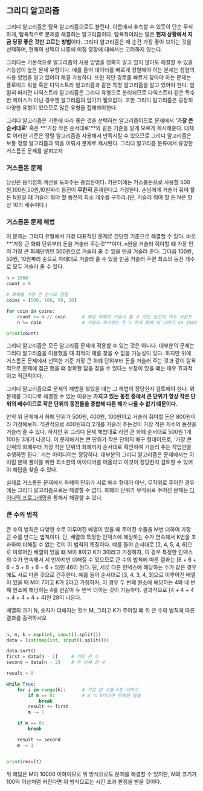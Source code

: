 ## 그리디 알고리즘
그리디 알고리즘은 탐욕 알고리즘으로도 불린다. 이름에서 추측할 수 있듯이 단순 무식하게, 탐욕적으로 문제를 해결하는 알고리즘이다. 탐욕적이라는 말은 **현재 상황에서 지금 당장 좋은 것만 고르는 방법**이다. 그리디 알고리즘은 매 순간 가장 좋아 보이는 것을 선택하며, 현재의 선택이 나중에 미칠 영향에 대해서는 고려하지 않는다.

그리디는 기본적으로 알고리즘의 사용 방법을 정확히 알고 있지 않아도 해결할 수 있을 가능성이 높은 문제 유형이다. 예를 들어 데이터를 빠르게 정렬해야 하는 문제는 정렬의 사용 방법을 알고 있어야 해결 가능하다. 또한 최단 경로를 빠르게 찾아야 하는 문제는 플로이드 워셜 혹은 다익스트라 알고리즘과 같은 특정 알고리즘을 알고 있어야 한다. 엄밀히 따지면 다익스트라 알고리즘은 그리디 유형으로 분리되므로 다익스트라 같은 특수한 케이스가 아닌 경우엔 알고리즘의 암기가 필요없다. 또한 그리디 알고리즘은 굉장히 다양한 유형이 있으므로 많은 유형을 접해봐야한다.

그리디 알고리즘은 기준에 따라 좋은 것을 선택하는 알고리즘이므로 문제에서 **'가장 큰 순서대로'** 혹은  **\'가장 작은 순서대로\'**와 같은 기준을 알게 모르게 제시해준다. 대체로 이러한 기준은 정렬 알고리즘을 사용해서 만족시킬 수 있으므로 그리디 알고리즘은 보통 정렬 알고리즘과 짝을 이뤄서 문제로 제시된다.
그리디 알고리즘 분류에서 유명한 거스름돈 문제를 살펴보자


### 거스름돈 문제
당신은 음식점의 계산을 도와주는 종업원이다. 카운터에는 거스름돈으로 사용할 500원,100원,50원,10원짜리 동전이 **무한히** 존재한다고 가정한다. 손님에게 거슬러 줘야 할 돈 N원일 떄 거슬러 줘야 할 동전의 최소 개수를 구하라.(단, 거슬러 줘야 할 돈 N은 항상 10의 배수이다.)

### 거스름돈 문제 해법
이 문제는 그리디 유형에서 가장 대표적인 문제로 간단한 기준으로 해결할 수 있다. 바로 **'가장 큰 화폐 단위부터 돈을 거슬러 주는것'**이다. n원을 거슬러 줘야할 떄 가장 먼저 가장 큰 화폐단위인 500원으로 거슬러 줄 수 있을 만큼 거슬러 준다. 그다음 100원, 50원, 10원짜리 순으로 차례대로 거슬러 줄 수 있을 만큼 거슬러 주면 최소의 동전 개수로 모두 거슬러 줄 수 있다.

```py
n = 1560
count = 0

# 화폐를 가장 큰 순서로 정렬
coins = [500, 100, 50, 10]  

for coin in coins:
    count += n // coin      # 해당 화폐로 거슬러 줄 수 있는 동전의 개수 카운트
    n %= coin               # 거슬러 줘야하는 돈 % 현재 화폐 의 나머지 ex 1560 % 500 = 60 (거슬러줘야 할 돈 60)

print(count)
```

그리디 알고리즘은 모든 알고리즘 문제에 적용할 수 있는 것은 아니다. 대부분의 문제는 그리디 알고리즘을 이용했을 때 최적의 해를 찾을 수 없을 가능성이 있다. 하지만 위에 거스름돈 문제에서 선택한 기준 가장 큰 화폐 단위부터 돈을 거슬러 주는 것과 같이 탐욕적으로 문제에 접근 했을 떄 정확한 답을 찾을 수 있다는 보장이 있을 떄는 매우 효과적이고 직관적이다.

그리디 알고리즘으로 문제의 해법을 찾았을 떄는 그 해법이 정당한지 검토해야 한다.
위 문제를 그리디로 해결할 수 있는 이유는 **가지고 있는 동전 중에서 큰 단위가 항상 작은 단위의 배수이므로 작은 단위의 동전들을 종합해 다른 해가 나올 수 없기 떄문이다.**

만약 위 문제에서 화폐 단위가 500원, 400원, 100원이고 거슬러 줘야할 돈은 800원이라 가정해보자.
직관적으로 400원짜리 2개를 거슬러 주는것이 가장 적은 개수의 동전을 거슬러 줄 수 있다. 하지만 위 그리디 문제 해법대로 라면
큰 화폐 순서대로 500원 1개 100원 3개가 나온다. 이 문제에서는 큰 단위가 작은 단위의 배구 형태이므로, '가장 큰 단위의 화폐부터 가장 작은 단위의 화폐까지 순서대로 확인하여 거슬러 주는 작업만을 수행하면 된다.' 라는 아이디어는 정당하다.
대부분의 그리디 알고리즘은 문제에서는 이처럼 문제 풀이를 위한 최소한의 아이디어를 떠올리고 이것이 정당한지 검토할 수 있어야 해답을 찾을 수 있다.

실제로 거스름돈 문제에서 화폐의 단위가 서로 배수 형태가 아닌, 무작위로 주어진 경우에는 그리디 알고리즘으로는 해결할 수 없다.
화폐의 단위가 무작위로 주어진 문제는 [다이나믹 프로그래밍](https://github.com/eunhatbe/Algorithm_Study/tree/main/dynamic)을 통해서 해결할 수 있다.


### 큰 수의 법칙
큰 수의 법칙은 다양한 수로 이루어진 배열이 있을 때 주어진 수들을 M번 더하여 가장 큰 수를 만드는 법칙이다. 단, 배열의 특정한 인덱스에 해당하는 수가 연속해서 K번을 초과하여 더해질 수 없는 것이 이 법칙의 특징이다.
예를 들어 순서대로 [2, 4, 5, 4, 6]으로 이루어진 배열이 있을 떄 M이 8이고 K가 3이라고 가정하자, 이 경우 특정한 인덱스의 수가 연속해서 세 번까지만 더해질 수 있으므로 큰 수의 법칙에 따른 결과는 [6 + 6 + 6 + 5 + 6 + 6 + 6 + 5]인 46이 된다.
단, 서로 다른 인덱스에 해당하는 수가 같은 경우에도 서로 다른 것으로 간주한다. 예를 들어 순서대로 [3, 4, 3, 4, 3]으로 이루어진 배열이 있을 때 M이 7이고 K가 2라고 가정하자, 이 경우 두 번쨰 원소에 해당하는 4와 네 번째 원소에 해당하는 4를 번갈아 두 번씩 더하는 것이 가능하다. 결과적으로 [4 + 4 + 4 + 4 + 4 + 4 + 4]인 28이 나온다.

배열의 크기 N, 숫자가 더해지는 횟수 M, 그리고 K가 주어질 떄 위 큰 수의 법칙에 따른 결과를 출력하시오

```python

n, m, k = map(int, input().split())
data = list(map(int, input().split()))

data.sort()
first = data[n - 1]     # 가장 큰 수
second = data[n - 2]    # 두 번째 큰 수

result = 0

while True:
    for i in range(k):      # 가장 큰 수를 k번 더하기
        if m == 0:          # m 이 0이라면 반복문 탈출
            break
        result += first
        m -= 1

    if m == 0:
        break

    result += second
    m -= 1


print(result)
```
위 해답은 M이 10000 이하이므로 위 방식으로도 문제를 해결할 수 있지만, M의 크기가 100억 이상처럼 커진다면 위 방식으로는 시간 초과 판정을 받을 것이다.
